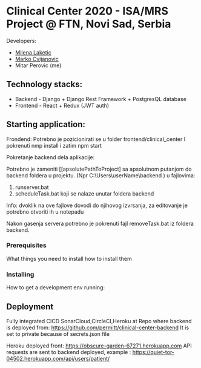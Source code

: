 # Clinical Center 2020 - ISA/MRS Project @ FTN, Novi Sad, Serbia

Developers: 
* [Milena Laketic](https://github.com/specnazm)
* [Marko Cvijanovic](https://github.com/markoc98)
* Mitar Perovic (me)
  

## Technology stacks:  
 * Backend - Django + Django Rest Framework + PostgresQL database
 * Frontend - React + Redux (JWT auth)
  
## Starting application:
Frondend:
Potrebno je pozicionirati se u folder frontend/clinical_center
I pokrenuti nmp install i zatim npm start


Pokretanje backend dela aplikacije:

Potrebno je zameniti [[apsolutePathToProject] sa apsolutnom putanjom do backend foldera u projektu.
(Npr C:\Users\userName\backend ) u fajlovima:
1. runserver.bat
2. scheduleTask.bat
koji se nalaze unutar foldera backend

Info: dvoklik na ove fajlove dovodi do njihovog izvrsanja, za editovanje je potrebno otvoriti ih u notepadu

Nakon gasenja servera potrebno je pokrenuti fajl removeTask.bat iz foldera backend.


### Prerequisites

What things you need to install how to install them


### Installing

How to get a development env running: 


## Deployment
Fully integrated CICD SonarCloud,CircleCI,Heroku at
Repo where backend is deployed from: https://github.com/permitt/clinical-center-backend 
It is set to private because of secrets.json file

Heroku deployed front: https://obscure-garden-67271.herokuapp.com
API requests are sent to backend deployed, example : https://quiet-tor-04502.herokuapp.com/api/users/patient/


